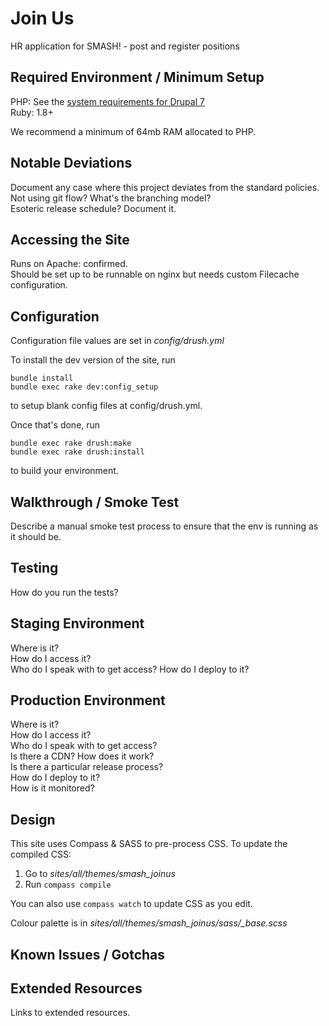 Join Us
==============================================

HR application for SMASH! - post and register positions


Required Environment / Minimum Setup
----------------------------------------------

PHP: See the [system requirements for Drupal 7](http://drupal.org/requirements)  
Ruby: 1.8+

We recommend a minimum of 64mb RAM allocated to PHP.


Notable Deviations
----------------------------------------------

Document any case where this project deviates from the standard policies.  
Not using git flow? What's the branching model?  
Esoteric release schedule? Document it.


Accessing the Site
----------------------------------------------

Runs on Apache: confirmed.  
Should be set up to be runnable on nginx but needs custom Filecache configuration.


Configuration
----------------------------------------------

Configuration file values are set in *config/drush.yml*

To install the dev version of the site, run  
```
bundle install  
bundle exec rake dev:config_setup
```
to setup blank config files at config/drush.yml.

Once that's done, run
```
bundle exec rake drush:make  
bundle exec rake drush:install
```
to build your environment.

Walkthrough / Smoke Test
----------------------------------------------

Describe a manual smoke test process to ensure that the env is running as it should be.


Testing
----------------------------------------------

How do you run the tests?


Staging Environment
----------------------------------------------

Where is it?  
How do I access it?  
Who do I speak with to get access?
How do I deploy to it?


Production Environment
----------------------------------------------

Where is it?  
How do I access it?  
Who do I speak with to get access?  
Is there a CDN? How does it work?  
Is there a particular release process?  
How do I deploy to it?  
How is it monitored?


Design
----------------------------------------------

This site uses Compass & SASS to pre-process CSS.  To update the compiled CSS:

1. Go to *sites/all/themes/smash_joinus*
2. Run `compass compile`

You can also use `compass watch` to update CSS as you edit.

Colour palette is in 
*sites/all/themes/smash_joinus/sass/_base.scss*


Known Issues / Gotchas
----------------------------------------------



Extended Resources
----------------------------------------------

Links to extended resources.
